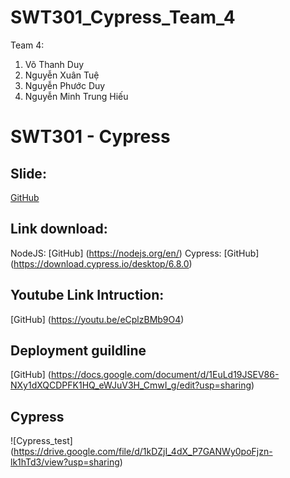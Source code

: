 # SWT301_Cypress_Team_4
Team 4:
1. Võ Thanh Duy
2. Nguyễn Xuân Tuệ
3. Nguyễn Phước Duy
4. Nguyễn Minh Trung Hiếu

# SWT301 - Cypress
## Slide:
[GitHub](https://docs.google.com/presentation/d/13c6ORNnUAeZJNF1hwqw1lqIOHwSJ9eG0sXWthH6mhDc/edit?usp=sharing "Group 4 Cypress Slide")
## Link download:
NodeJS: [GitHub] (https://nodejs.org/en/)
Cypress: [GitHub] (https://download.cypress.io/desktop/6.8.0)
## Youtube Link Intruction:
[GitHub] (https://youtu.be/eCplzBMb9O4)
## Deployment guildline
[GitHub] (https://docs.google.com/document/d/1EuLd19JSEV86-NXy1dXQCDPFK1HQ_eWJuV3H_CmwI_g/edit?usp=sharing)
## Cypress
![Cypress_test] (https://drive.google.com/file/d/1kDZjI_4dX_P7GANWy0poFjzn-lk1hTd3/view?usp=sharing)

